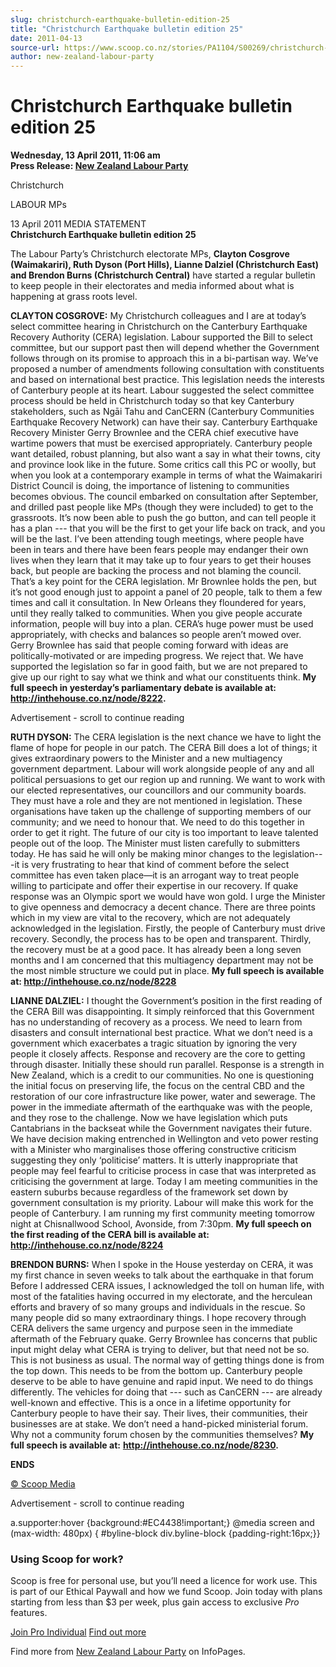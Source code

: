 ```yaml
---
slug: christchurch-earthquake-bulletin-edition-25
title: "Christchurch Earthquake bulletin edition 25"
date: 2011-04-13
source-url: https://www.scoop.co.nz/stories/PA1104/S00269/christchurch-earthquake-bulletin-edition-25.htm
author: new-zealand-labour-party
---
```

Christchurch Earthquake bulletin edition 25
===========================================

**Wednesday, 13 April 2011, 11:06 am**  
**Press Release: [New Zealand Labour Party](https://info.scoop.co.nz/New_Zealand_Labour_Party)**

  
Christchurch

LABOUR MPs

13 April 2011 MEDIA STATEMENT  
**Christchurch Earthquake bulletin edition 25**

The Labour Party’s Christchurch electorate MPs, **Clayton Cosgrove (Waimakariri), Ruth Dyson (Port Hills), Lianne Dalziel (Christchurch East) and Brendon Burns (Christchurch Central)** have started a regular bulletin to keep people in their electorates and media informed about what is happening at grass roots level.

**CLAYTON COSGROVE:** My Christchurch colleagues and I are at today’s select committee hearing in Christchurch on the Canterbury Earthquake Recovery Authority (CERA) legislation. Labour supported the Bill to select committee, but our support past then will depend whether the Government follows through on its promise to approach this in a bi-partisan way. We’ve proposed a number of amendments following consultation with constituents and based on international best practice. This legislation needs the interests of Canterbury people at its heart. Labour suggested the select committee process should be held in Christchurch today so that key Canterbury stakeholders, such as Ngāi Tahu and CanCERN (Canterbury Communities Earthquake Recovery Network) can have their say. Canterbury Earthquake Recovery Minister Gerry Brownlee and the CERA chief executive have wartime powers that must be exercised appropriately. Canterbury people want detailed, robust planning, but also want a say in what their towns, city and province look like in the future. Some critics call this PC or woolly, but when you look at a contemporary example in terms of what the Waimakariri District Council is doing, the importance of listening to communities becomes obvious. The council embarked on consultation after September, and drilled past people like MPs (though they were included) to get to the grassroots. It’s now been able to push the go button, and can tell people it has a plan --- that you will be the first to get your life back on track, and you will be the last. I’ve been attending tough meetings, where people have been in tears and there have been fears people may endanger their own lives when they learn that it may take up to four years to get their houses back, but people are backing the process and not blaming the council. That’s a key point for the CERA legislation. Mr Brownlee holds the pen, but it’s not good enough just to appoint a panel of 20 people, talk to them a few times and call it consultation. In New Orleans they floundered for years, until they really talked to communities. When you give people accurate information, people will buy into a plan. CERA’s huge power must be used appropriately, with checks and balances so people aren’t mowed over. Gerry Brownlee has said that people coming forward with ideas are politically-motivated or are impeding progress. We reject that. We have supported the legislation so far in good faith, but we are not prepared to give up our right to say what we think and what our constituents think. **My full speech in yesterday’s parliamentary debate is available at: http://inthehouse.co.nz/node/8222.**

Advertisement - scroll to continue reading





**RUTH DYSON:** The CERA legislation is the next chance we have to light the flame of hope for people in our patch. The CERA Bill does a lot of things; it gives extraordinary powers to the Minister and a new multiagency government department. Labour will work alongside people of any and all political persuasions to get our region up and running. We want to work with our elected representatives, our councillors and our community boards. They must have a role and they are not mentioned in legislation. These organisations have taken up the challenge of supporting members of our community; and we need to honour that. We need to do this together in order to get it right. The future of our city is too important to leave talented people out of the loop. The Minister must listen carefully to submitters today. He has said he will only be making minor changes to the legislation---it is very frustrating to hear that kind of comment before the select committee has even taken place—it is an arrogant way to treat people willing to participate and offer their expertise in our recovery. If quake response was an Olympic sport we would have won gold. I urge the Minister to give openness and democracy a decent chance. There are three points which in my view are vital to the recovery, which are not adequately acknowledged in the legislation. Firstly, the people of Canterbury must drive recovery. Secondly, the process has to be open and transparent. Thirdly, the recovery must be at a good pace. It has already been a long seven months and I am concerned that this multiagency department may not be the most nimble structure we could put in place. **My full speech is available at: http://inthehouse.co.nz/node/8228**

**LIANNE DALZIEL:** I thought the Government’s position in the first reading of the CERA Bill was disappointing. It simply reinforced that this Government has no understanding of recovery as a process. We need to learn from disasters and consult international best practice. What we don’t need is a government which exacerbates a tragic situation by ignoring the very people it closely affects. Response and recovery are the core to getting through disaster. Initially these should run parallel. Response is a strength in New Zealand, which is a credit to our communities. No one is questioning the initial focus on preserving life, the focus on the central CBD and the restoration of our core infrastructure like power, water and sewerage. The power in the immediate aftermath of the earthquake was with the people, and they rose to the challenge. Now we have legislation which puts Cantabrians in the backseat while the Government navigates their future. We have decision making entrenched in Wellington and veto power resting with a Minister who marginalises those offering constructive criticism suggesting they only ‘politicise’ matters. It is utterly inappropriate that people may feel fearful to criticise process in case that was interpreted as criticising the government at large. Today I am meeting communities in the eastern suburbs because regardless of the framework set down by government consultation is my priority. Labour will make this work for the people of Canterbury. I am running my first community meeting tomorrow night at Chisnallwood School, Avonside, from 7:30pm. **My full speech on the first reading of the CERA bill is available at:** **http://inthehouse.co.nz/node/8224**

**BRENDON BURNS:** When I spoke in the House yesterday on CERA, it was my first chance in seven weeks to talk about the earthquake in that forum Before I addressed CERA issues, I acknowledged the toll on human life, with most of the fatalities having occurred in my electorate, and the herculean efforts and bravery of so many groups and individuals in the rescue. So many people did so many extraordinary things. I hope recovery through CERA delivers the same urgency and purpose seen in the immediate aftermath of the February quake. Gerry Brownlee has concerns that public input might delay what CERA is trying to deliver, but that need not be so. This is not business as usual. The normal way of getting things done is from the top down. This needs to be from the bottom up. Canterbury people deserve to be able to have genuine and rapid input. We need to do things differently. The vehicles for doing that --- such as CanCERN --- are already well-known and effective. This is a once in a lifetime opportunity for Canterbury people to have their say. Their lives, their communities, their businesses are at stake. We don’t need a hand-picked ministerial forum. Why not a community forum chosen by the communities themselves? **My full speech is available at:** **http://inthehouse.co.nz/node/8230.**

  
**ENDS**

[© Scoop Media](http://www.scoop.co.nz/about/terms.html)  

Advertisement - scroll to continue reading



a.supporter:hover {background:#EC4438!important;} @media screen and (max-width: 480px) { #byline-block div.byline-block {padding-right:16px;}}

### Using Scoop for work?

Scoop is free for personal use, but you’ll need a licence for work use. This is part of our Ethical Paywall and how we fund Scoop. Join today with plans starting from less than $3 per week, plus gain access to exclusive _Pro_ features.  
  
[Join Pro Individual](https://pro.scoop.co.nz/Individual/?from=ProIn24) [Find out more](https://pro.scoop.co.nz/using-scoop-for-work/?from=ProIn24)

Find more from [New Zealand Labour Party](https://info.scoop.co.nz/New_Zealand_Labour_Party) on InfoPages.